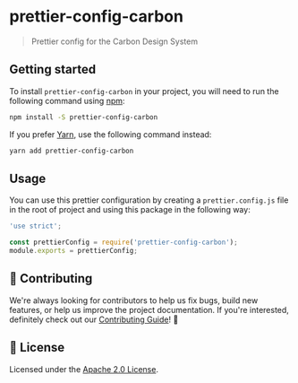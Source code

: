 # prettier-config-carbon

> Prettier config for the Carbon Design System

## Getting started

To install `prettier-config-carbon` in your project, you will need to run the
following command using [npm](https://www.npmjs.com/):

```bash
npm install -S prettier-config-carbon
```

If you prefer [Yarn](https://yarnpkg.com/en/), use the following command
instead:

```bash
yarn add prettier-config-carbon
```

## Usage

You can use this prettier configuration by creating a `prettier.config.js` file
in the root of project and using this package in the following way:

```js
'use strict';

const prettierConfig = require('prettier-config-carbon');
module.exports = prettierConfig;
```

## 🙌 Contributing

We're always looking for contributors to help us fix bugs, build new features,
or help us improve the project documentation. If you're interested, definitely
check out our [Contributing Guide](/.github/CONTRIBUTING.md)! 👀

## 📝 License

Licensed under the [Apache 2.0 License](/LICENSE).
